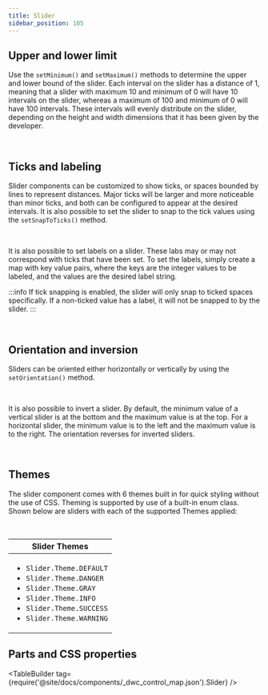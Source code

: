 ```yaml
---
title: Slider
sidebar_position: 105
---
```


<JavadocLink type="foundation" location="com/webforj/component/slider/Slider" top='true'/>

## Upper and lower limit

Use the `setMinimum()` and `setMaximum()` methods to determine the upper and lower bound of the slider. Each interval on the slider has a distance of 1, meaning that a slider with maximum 10 and minimum of 0 will have 10 intervals on the slider, whereas a maximum of 100 and minimum of 0 will have 100 intervals. These intervals will evenly distribute on the slider, depending on the height and width dimensions that it has been given by the developer. 

<ComponentDemo 
path='/webforj/slidermaxmindemo?' 
javaE='https://raw.githubusercontent.com/webforj/webforj-documentation/refs/heads/main/src/main/java/com/webforj/samples/views/slider/SliderMaxMinDemoView.java'
cssURL='https://raw.githubusercontent.com/webforj/webforj-documentation/main/src/main/resources/css/slider/sliderMaxMinDemo.css' 
javaHighlight='{17,21}'
height = '225px'
/>

<br />

## Ticks and labeling

Slider components can be customized to show ticks, or spaces bounded by lines to represent distances. Major ticks will be larger and more noticeable than minor ticks, and both can be configured to appear at the desired intervals. It is also possible to set the slider to snap to the tick values using the `setSnapToTicks()` method.

<ComponentDemo 
path='/webforj/sliderlabeldemo?' 
javaE='https://raw.githubusercontent.com/webforj/webforj-documentation/refs/heads/main/src/main/java/com/webforj/samples/views/slider/SliderLabelDemoView.java'
cssURL='https://raw.githubusercontent.com/webforj/webforj-documentation/main/src/main/resources/css/slider/sliderLabelDemo.css' 
javaHighlight='{62-78}'
height = '325px'
/>


<br />

It is also possible to set labels on a slider. These labs may or may not correspond with ticks that have been set. To set the labels, simply create a map with key value pairs, where the keys are the integer values to be labeled, and the values are the desired label string. 

:::info
If tick snapping is enabled, the slider will only snap to ticked spaces specifically. If a non-ticked value has a label, it will not be snapped to by the slider.
:::
<br />

<ComponentDemo 
path='/webforj/slidertickdemo?' 
javaE='https://raw.githubusercontent.com/webforj/webforj-documentation/refs/heads/main/src/main/java/com/webforj/samples/views/slider/SliderTickDemoView.java'
cssURL='https://raw.githubusercontent.com/webforj/webforj-documentation/main/src/main/resources/css/slider/sliderTickDemo.css' 
javaHighlight='{24-31}'
height = '225px'
/>

<br />

## Orientation and inversion

Sliders can be oriented either horizontally or vertically by using the `setOrientation()` method.

<ComponentDemo 
path='/webforj/sliderorientationdemo?' 
javaE='https://raw.githubusercontent.com/webforj/webforj-documentation/refs/heads/main/src/main/java/com/webforj/samples/views/slider/SliderOrientationDemoView.java'
cssURL='https://raw.githubusercontent.com/webforj/webforj-documentation/main/src/main/resources/css/slider/sliderOrientationDemo.css' 
javaHighlight='{37}'
height = '400px'
/>

<br />

It is also possible to invert a slider. By default, the minimum value of a vertical slider is at the bottom and the maximum value is at the top. For a horizontal slider, the minimum value is to the left and the maximum value is to the right. The orientation reverses for inverted sliders.

<ComponentDemo 
path='/webforj/sliderinversiondemo?' 
javaE='https://raw.githubusercontent.com/webforj/webforj-documentation/refs/heads/main/src/main/java/com/webforj/samples/views/slider/SliderInversionDemoView.java'
cssURL='https://raw.githubusercontent.com/webforj/webforj-documentation/main/src/main/resources/css/slider/sliderInversionDemo.css' 
javaHighlight='{42}'
height = '300px'
/>

<br />

## Themes

The slider component comes with 6 themes built in for quick styling without the use of CSS. Theming is supported by use of a built-in enum class.
Shown below are sliders with each of the supported Themes applied: <br/>

<ComponentDemo 
path='/webforj/sliderthemesdemo?' 
javaE='https://raw.githubusercontent.com/webforj/webforj-documentation/refs/heads/main/src/main/java/com/webforj/samples/views/slider/SliderThemesDemoView.java'
cssURL='https://raw.githubusercontent.com/webforj/webforj-documentation/main/src/main/resources/css/slider/sliderThemesDemo.css' 
javaHighlight='{20,25,30,35,40,45}'
height = '620px'
/>

<br/>

|Slider Themes|
|-|
|<ul><li>```Slider.Theme.DEFAULT```</li><li>```Slider.Theme.DANGER```</li><li>```Slider.Theme.GRAY```</li><li>```Slider.Theme.INFO```</li><li>```Slider.Theme.SUCCESS```</li><li>```Slider.Theme.WARNING```</li></ul>|

## Parts and CSS properties

<TableBuilder tag={require('@site/docs/components/_dwc_control_map.json').Slider} />
